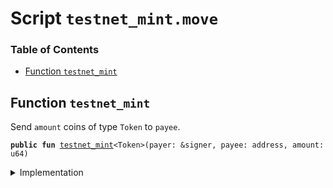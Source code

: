 
<a name="SCRIPT"></a>

# Script `testnet_mint.move`

### Table of Contents

-  [Function `testnet_mint`](#SCRIPT_testnet_mint)



<a name="SCRIPT_testnet_mint"></a>

## Function `testnet_mint`

Send
<code>amount</code> coins of type
<code>Token</code> to
<code>payee</code>.


<pre><code><b>public</b> <b>fun</b> <a href="#SCRIPT_testnet_mint">testnet_mint</a>&lt;Token&gt;(payer: &signer, payee: address, amount: u64)
</code></pre>



<details>
<summary>Implementation</summary>


<pre><code><b>fun</b> <a href="#SCRIPT_testnet_mint">testnet_mint</a>&lt;Token&gt;(payer: &signer, payee: address, amount: u64) {
  <b>assert</b>(<a href="../../modules/doc/LibraAccount.md#0x1_LibraAccount_exists_at">LibraAccount::exists_at</a>(payee), 8000971);
  <b>assert</b>(<a href="../../modules/doc/Signer.md#0x1_Signer_address_of">Signer::address_of</a>(payer) == 0xDD, 8000972);
  // Each mint amount must be under the dual attestation threshold. This is because the "minter" is
  // is a <a href="../../modules/doc/DesignatedDealer.md#0x1_DesignatedDealer">DesignatedDealer</a> account, and the recipient (at least in the current testnet) will always
  // be a <a href="../../modules/doc/DesignatedDealer.md#0x1_DesignatedDealer">DesignatedDealer</a> or <a href="../../modules/doc/VASP.md#0x1_VASP">VASP</a>.
  <b>assert</b>(
      <a href="../../modules/doc/Libra.md#0x1_Libra_approx_lbr_for_value">Libra::approx_lbr_for_value</a>&lt;Token&gt;(amount) &lt; <a href="../../modules/doc/DualAttestationLimit.md#0x1_DualAttestationLimit_get_cur_microlibra_limit">DualAttestationLimit::get_cur_microlibra_limit</a>(),
      8000973
  );
  <b>let</b> payer_withdrawal_cap = <a href="../../modules/doc/LibraAccount.md#0x1_LibraAccount_extract_withdraw_capability">LibraAccount::extract_withdraw_capability</a>(payer);
  <a href="../../modules/doc/LibraAccount.md#0x1_LibraAccount_pay_from">LibraAccount::pay_from</a>&lt;Token&gt;(&payer_withdrawal_cap, payee, amount, x"", x"");
  <a href="../../modules/doc/LibraAccount.md#0x1_LibraAccount_restore_withdraw_capability">LibraAccount::restore_withdraw_capability</a>(payer_withdrawal_cap);
}
</code></pre>



</details>

